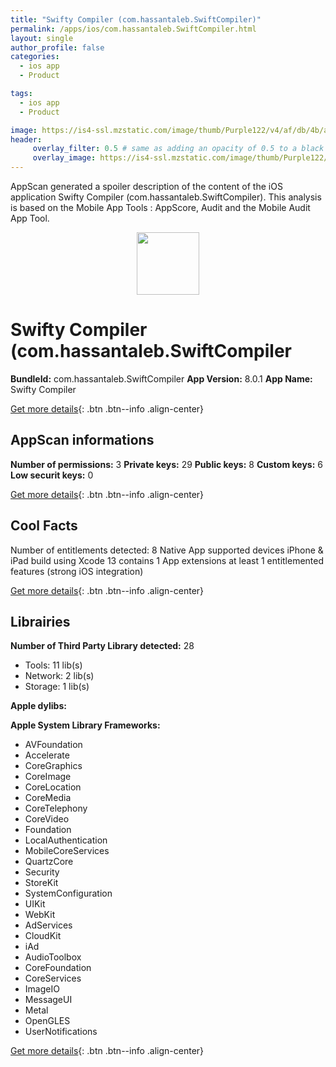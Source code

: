 ```yaml
---
title: "Swifty Compiler (com.hassantaleb.SwiftCompiler)"
permalink: /apps/ios/com.hassantaleb.SwiftCompiler.html
layout: single
author_profile: false
categories: 
  - ios app 
  - Product 

tags: 
  - ios app 
  - Product 

image: https://is4-ssl.mzstatic.com/image/thumb/Purple122/v4/af/db/4b/afdb4b21-b4a9-bc58-4e09-a1227298a820/AppIcon-1x_U007emarketing-0-0-0-7-0-0-85-220.png/512x512bb.jpg
header: 
     overlay_filter: 0.5 # same as adding an opacity of 0.5 to a black background
     overlay_image: https://is4-ssl.mzstatic.com/image/thumb/Purple122/v4/af/db/4b/afdb4b21-b4a9-bc58-4e09-a1227298a820/AppIcon-1x_U007emarketing-0-0-0-7-0-0-85-220.png/512x512bb.jpg
---
```

AppScan generated a spoiler description of the content of the iOS application Swifty Compiler (com.hassantaleb.SwiftCompiler). This analysis is based on the Mobile App Tools : AppScore, Audit and the Mobile Audit App Tool.

  
  
<div style="text-align: center;"><img src="https://is4-ssl.mzstatic.com/image/thumb/Purple122/v4/af/db/4b/afdb4b21-b4a9-bc58-4e09-a1227298a820/AppIcon-1x_U007emarketing-0-0-0-7-0-0-85-220.png/512x512bb.jpg" width="100" height="100"></div>  
  
# Swifty Compiler (com.hassantaleb.SwiftCompiler

**BundleId:** com.hassantaleb.SwiftCompiler
**App Version:** 8.0.1
**App Name:** Swifty Compiler


[Get more details](/pricing.html){: .btn .btn--info .align-center}  
  
## AppScan informations 

**Number of permissions:** 3
**Private keys:** 29
**Public keys:** 8
**Custom keys:** 6
**Low securit keys:** 0
  
[Get more details](/pricing.html){: .btn .btn--info .align-center}

## Cool Facts

Number of entitlements detected: 8
Native App
supported devices iPhone & iPad
build using Xcode 13
contains 1 App extensions
at least 1 entitlemented features (strong iOS integration)
  
[Get more details](/pricing.html){: .btn .btn--info .align-center}

## Librairies 
**Number of Third Party Library detected:** 28
- Tools: 11 lib(s)
- Network: 2 lib(s)
- Storage: 1 lib(s)

**Apple dylibs:**


**Apple System Library Frameworks:**
- AVFoundation
- Accelerate
- CoreGraphics
- CoreImage
- CoreLocation
- CoreMedia
- CoreTelephony
- CoreVideo
- Foundation
- LocalAuthentication
- MobileCoreServices
- QuartzCore
- Security
- StoreKit
- SystemConfiguration
- UIKit
- WebKit
- AdServices
- CloudKit
- iAd
- AudioToolbox
- CoreFoundation
- CoreServices
- ImageIO
- MessageUI
- Metal
- OpenGLES
- UserNotifications


  
[Get more details](/pricing.html){: .btn .btn--info .align-center}

